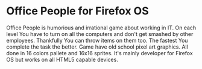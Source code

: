Office People for Firefox OS
=============

Office People is humorious and irrational game about working in IT. On each level You have to turn on all the computers and don't get smashed by other employees. Thankfully You can throw items on them too. The fastest You complete the task the better.
Game have old school pixel art graphics. All done in 16 colors pallete and 16x16 sprites. It's mainly developer for Firefox OS but works on all HTML5 capable devices.
